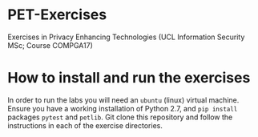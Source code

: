 # PET-Exercises
Exercises in Privacy Enhancing Technologies (UCL Information Security MSc; Course COMPGA17)

# How to install and run the exercises
In order to run the labs you will need an `ubuntu` (linux) virtual machine. Ensure you have a working installation of Python 2.7, and `pip install` packages `pytest` and `petlib`. Git clone this repository and follow the instructions in each of the exercise directories.

